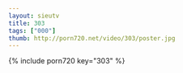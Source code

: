 ```yaml
--- 
layout: sieutv
title: 303
tags: ["000"]
thumb: http://porn720.net/video/303/poster.jpg
---
```

{% include porn720 key="303" %} 
